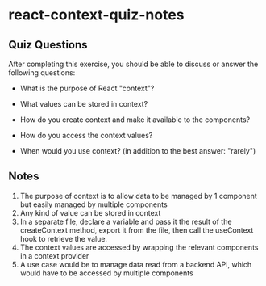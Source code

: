 # react-context-quiz-notes

## Quiz Questions

After completing this exercise, you should be able to discuss or answer the following questions:

- What is the purpose of React "context"?

- What values can be stored in context?

- How do you create context and make it available to the components?

- How do you access the context values?

- When would you use context? (in addition to the best answer: "rarely")


## Notes

1. The purpose of context is to allow data to be managed by 1 component but easily managed by multiple components
2. Any kind of value can be stored in context
3. In a separate file, declare a variable and pass it the result of the createContext method, export it from the file, then call the useContext hook to retrieve the value.
4. The context values are accessed by wrapping the relevant components in a context provider
5. A use case would be to manage data read from a backend API, which would have to be accessed by multiple components
